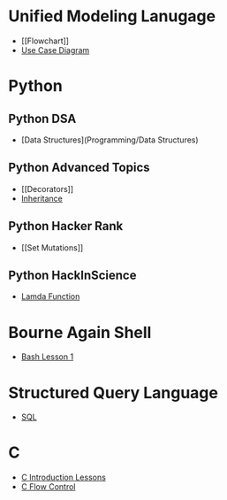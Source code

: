 # Unified Modeling Lanugage
- [[Flowchart]]
- [Use Case Diagram](UseCaseDiagram.md)


# Python
## Python DSA
- [Data Structures](Programming/Data Structures)
## Python Advanced Topics
- [[Decorators]]
- [Inheritance](Inheritance.md)


## Python Hacker Rank
- [[Set Mutations]]

## Python HackInScience
- [Lamda Function](Lamda.md)


# Bourne Again Shell
- [Bash Lesson 1](Bash.md)

# Structured Query Language
- [SQL](SQL.md)

# C
- [C Introduction Lessons](C-Intro.md)
- [C Flow Control](C-FlowControl.md)

